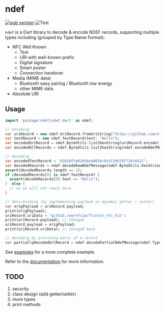 # ndef

[![pub version](https://img.shields.io/pub/v/ndef)](https://pub.dev/packages/ndef)
![Test](https://github.com/nfcim/ndef/workflows/Test/badge.svg)

`ndef` is a Dart library to decode & encode NDEF records, supporting multiple types including (grouped by Type Name Format):

* NFC Well Known
  * Text
  * URI with well-known prefix
  * Digital signature
  * Smart poster
  * Connection handover
* Media (MIME data)
  * Bluetooth easy pairing / Bluetooth low energy
  * other MIME data
* Absolute URI

## Usage

```dart
import 'package:ndef/ndef.dart' as ndef;

// encoding
var uriRecord = new ndef.UriRecord.fromUriString("https://github.com/nfcim/ndef");
var textRecord = new ndef.TextRecord(text: "Hello");
var encodedUriRecord = ndef.ByteUtils.list2hexString(uriRecord.encode()); // encode a single record
var encodedAllRecords = ndef.ByteUtils.list2hexString(ndef.encodeNdefMessage([uriRecord, textRecord])); // encode several records as a message

// decoding
var encodedTextRecord = "d1010f5402656e48656c6c6f20576f726c6421";
var decodedRecords = ndef.decodeRawNdefMessage(ndef.ByteUtils.hexString2list(encodedTextRecord));
assert(decodedRecords.length == 1);
if (decodedRecords[0] is ndef.TextRecord) {
  assert(decodeRecords[0].text == "Hello");
}  else {
  // no we will not reach here
}

// data-binding (by implementing payload as dynamic getter / setter)
var origPayload = uriRecord.payload;
print(origPayload);
uriRecord.uriData = "github.com/nfcim/flutter_nfc_kit";
print(uriRecord.payload); // changed
uriRecord.payload = origPayload;
print(uriRecord.uriData); // changed back

// decoding by providing parts of a record
var partiallyDecodedUrlRecord = ndef.decodePartialNdefMessage(ndef.TypeNameFormat.nfcWellKnown, utf8.encode("U"), origPayload, id: Uint8List.fromList([0x1, 0x2]));
```

See [examples](example/lib/main.dart) for a more complete example.

Refer to the [documentation](https://pub.dev/documentation/ndef/) for more information.

## TODO

1. security
2. class design (add getter/setter)
3. more types
4. print methods

